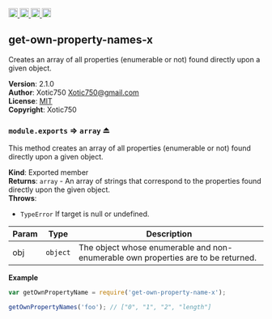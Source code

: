 <a href="https://travis-ci.org/Xotic750/get-own-property-names-x"
   title="Travis status">
<img
   src="https://travis-ci.org/Xotic750/get-own-property-names-x.svg?branch=master"
   alt="Travis status" height="18"/>
</a>
<a href="https://david-dm.org/Xotic750/get-own-property-names-x"
   title="Dependency status">
<img src="https://david-dm.org/Xotic750/get-own-property-names-x.svg"
   alt="Dependency status" height="18"/>
</a>
<a href="https://david-dm.org/Xotic750/get-own-property-names-x#info=devDependencies"
   title="devDependency status">
<img src="https://david-dm.org/Xotic750/get-own-property-names-x/dev-status.svg"
   alt="devDependency status" height="18"/>
</a>
<a href="https://badge.fury.io/js/get-own-property-names-x" title="npm version">
<img src="https://badge.fury.io/js/get-own-property-names-x.svg"
   alt="npm version" height="18"/>
</a>
<a name="module_get-own-property-names-x"></a>

## get-own-property-names-x
Creates an array of all properties (enumerable or not) found directly upon a given object.

**Version**: 2.1.0  
**Author**: Xotic750 <Xotic750@gmail.com>  
**License**: [MIT](&lt;https://opensource.org/licenses/MIT&gt;)  
**Copyright**: Xotic750  
<a name="exp_module_get-own-property-names-x--module.exports"></a>

### `module.exports` ⇒ <code>array</code> ⏏
This method creates an array of all properties (enumerable or not) found
directly upon a given object.

**Kind**: Exported member  
**Returns**: <code>array</code> - An array of strings that correspond to the properties found
 directly upon the given object.  
**Throws**:

- <code>TypeError</code> If target is null or undefined.


| Param | Type | Description |
| --- | --- | --- |
| obj | <code>object</code> | The object whose enumerable and non-enumerable own  properties are to be returned. |

**Example**  
```js
var getOwnPropertyName = require('get-own-property-name-x');

getOwnPropertyNames('foo'); // ["0", "1", "2", "length"]
```
